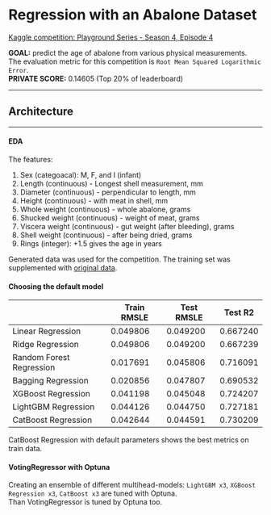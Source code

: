 # Regression with an Abalone Dataset
[Kaggle competition: Playground Series - Season 4, Episode 4](https://www.kaggle.com/competitions/playground-series-s4e4)

**GOAL:** predict the age of abalone from various physical measurements.  
The evaluation metric for this competition is `Root Mean Squared Logarithmic Error`.  
**PRIVATE SCORE:** 0.14605 (Top 20% of leaderboard)

---
## Architecture
---

#### EDA

The features:
1. Sex (categoacal): M, F, and I (infant)
2. Length (continuous) - Longest shell measurement, mm
3. Diameter	(continuous) - perpendicular to length, mm
4. Height (continuous) - with meat in shell, mm
5. Whole weight (continuous) - whole abalone, grams
6. Shucked weight (continuous) - weight of meat, grams
7. Viscera weight (continuous) - gut weight (after bleeding), grams
8. Shell weight (continuous) - after being dried, grams
9. Rings (integer): +1.5 gives the age in years

Generated data was used for the competition. The training set was supplemented with [original data](https://www.kaggle.com/datasets/ravi20076/playgrounds4e04originaldata).

#### Choosing the default model

|                          | Train RMSLE | Test RMSLE |  Test R2  |
| ------------------------ | ----------- | ---------- | --------- |
|        Linear Regression |   0.049806  |  0.049200  | 0.667240  |
|         Ridge Regression |   0.049806  |  0.049200  | 0.667239  |
| Random Forest Regression |   0.017691  |  0.045806  |	0.716091  |
|       Bagging Regression |   0.020856  |  0.047807  |	0.690532  |
|       XGBoost Regression |   0.041198  |  0.045048  |	0.724207  |
|      LightGBM Regression |   0.044126  |  0.044750  |	0.727181  |
|      CatBoost Regression |   0.042644  |  0.044591  |	0.730209  |

CatBoost Regression with default parameters shows the best metrics on train data.

#### VotingRegressor with Optuna
Creating an ensemble of different multihead-models: `LightGBM x3`, `XGBoost Regression x3`, `CatBoost x3` are tuned with Optuna.  
Than VotingRegressor is tuned by Optuna too.
